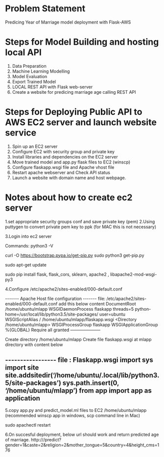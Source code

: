 # Problem Statement

Predicing Year of Marriage model deployment with Flask-AWS

# Steps for Model Building and  hosting local API
1. Data Preparation
2. Machine Learning Modelling
3. Model Evaluation
4. Export Trained Model
5. LOCAL REST API with Flask web-server 
6. Create a website for predicing marriage age calling REST API

# Steps for Deploying Public API to AWS EC2 server and launch website service 

1. Spin up an EC2 server
2. Configure EC2 with security group and private key
3. Install libraries and dependencies on the EC2 server
4. Move trained model and app.py flask files to EC2 (winscp)
5. Configure flaskapp.wsgi file and Apache vhost file
6. Restart apache webserver and Check API status
7. Launch a website with domain name and host webpage.

# Notes about how to create ec2 server

1.set appropriate security groups conf and save private key (pem)
2.Using puttygen to convert private pem key to ppk (for MAC this is not necessary)

3.Login into ec2 server

Commands:
python3 -V

curl -O https://bootstrap.pypa.io/get-pip.py
sudo python3 get-pip.py

sudo apt-get update

sudo pip install flask, flask_cors, sklearn, apache2 , libapache2-mod-wsgi-py3

4.Configure  /etc/apache2/sites-enabled/000-default.conf

------- Apache Host file configuration
------- file: /etc/apache2/sites-enabled/000-default.conf add this below content 
DocumentRoot /home/ubuntu/mlapp
WSGIDaemonProcess flaskapp threads=5 python-home=/usr/local/lib/python3.5/site-packages/ user=ubuntu
        WSGIScriptAlias / /home/ubuntu/mlapp/flaskapp.wsgi
<Directory /home/ubuntu/mlapp>
            WSGIProcessGroup flaskapp
            WSGIApplicationGroup %{GLOBAL}
            Require all granted
        </Directory>
———————

Create directory  /home/ubuntu/mlapp
Create file flaskapp.wsgi  at mlapp directory with content below

----------------- file : Flaskapp.wsgi
import sys
import site
site.addsitedir(‘/home/ubuntu/.local/lib/python3.5/site-packages’)
sys.path.insert(0, ‘/home/ubuntu/mlapp’)
from app import app as application
------------

5.copy app.py and predict_model.ml files to EC2  /home/ubuntu/mlapp
(recommended winscp app in windows, scp command line in Mac)

sudo apachectl restart

6.On succesful deployment, below url should work and return predicted age of marriage.
http://<your API public ip>/predict?gender=1&caste=2&religion=2&mother_tongue=5&country=4&height_cms=176

